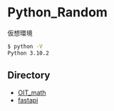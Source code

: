# Python_Random

仮想環境

```cmd
$ python -V
Python 3.10.2
```

## Directory

- [OIT_math](https://github.com/Nave-wata/Python_Random/tree/main/OIT_math)
- [fastapi](https://github.com/Nave-wata/Python_Random/tree/main/fastapi)
